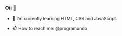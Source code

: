 ### Oii 👋


<!-- 🔭 I’m currently working on ...-->
- 🌱 I’m currently learning HTML, CSS and JavaScript.
<!-- 👯 I’m looking to collaborate on ...-->
<!-- 🤔 I’m looking for help with ...-->
<!--- 💬 Ask me about ...-->
- 📫 How to reach me: @programundo
<!-- 😄 Pronouns: ...-->
<!-- ⚡ Fun fact: ...-->

